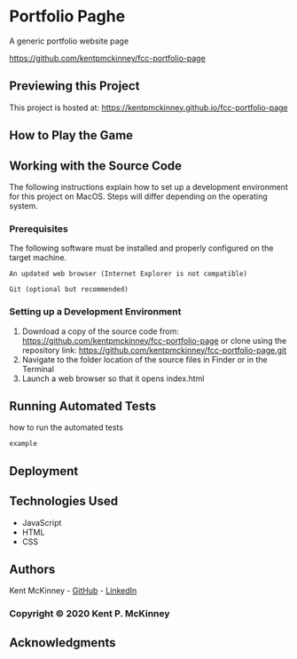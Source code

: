 <!-- Category: FreeCodeCamp;HTML/CSS/JS -->
# Portfolio Paghe

A generic portfolio website page

https://github.com/kentpmckinney/fcc-portfolio-page

## Previewing this Project

This project is hosted at: https://kentpmckinney.github.io/fcc-portfolio-page

## How to Play the Game



## Working with the Source Code

The following instructions explain how to set up a development environment for this project on MacOS. Steps will differ depending on the operating system.

### Prerequisites

The following software must be installed and properly configured on the target machine. 

```
An updated web browser (Internet Explorer is not compatible)
```
```
Git (optional but recommended)
```

### Setting up a Development Environment

1. Download a copy of the source code from: https://github.com/kentpmckinney/fcc-portfolio-page
   or clone using the repository link: https://github.com/kentpmckinney/fcc-portfolio-page.git
2. Navigate to the folder location of the source files in Finder or in the Terminal
3. Launch a web browser so that it opens index.html

## Running Automated Tests

how to run the automated tests

```
example
```

## Deployment



## Technologies Used

* JavaScript
* HTML
* CSS

## Authors

Kent McKinney - [GitHub](https://github.com/kentpmckinney) - [LinkedIn](https://www.linkedin.com/in/kentpmckinney/)

### Copyright &copy; 2020 Kent P. McKinney

## Acknowledgments

